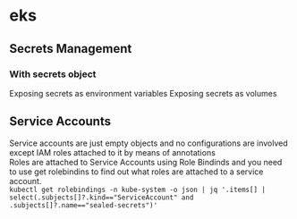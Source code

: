 # eks

## Secrets Management
### With secrets object
Exposing secrets as environment variables
Exposing secrets as volumes

## Service Accounts
Service accounts are just empty objects and no configurations are involved except IAM roles attached to it by means of annotations\
Roles are attached to Service Accounts using Role Bindinds and you need to use get rolebindins to find out what roles are attached to a service account.\
`kubectl get rolebindings -n kube-system -o json | jq '.items[] | select(.subjects[]?.kind=="ServiceAccount" and .subjects[]?.name=="sealed-secrets")'`
